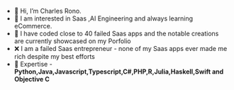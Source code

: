 - 👋 Hi, I’m Charles Rono.
- 🌱 I am interested in Saas ,AI Engineering and always learning eCommerce.
- 🚀 I have coded close to 40 failed Saas apps and the notable  creations are currently showcased on my Porfolio
- ❌ I am a failed Saas entrepreneur - none of my Saas apps ever made me rich despite my best efforts
- 🎯 Expertise - **Python,Java,Javascript,Typescript,C#,PHP,R,Julia,Haskell,Swift and Objective C**

